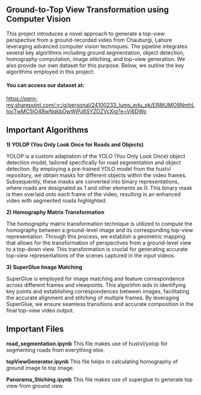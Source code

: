 ## Ground-to-Top View Transformation using Computer Vision

This project introduces a novel approach to generate a top-view perspective from a ground-recorded video from Chauburgi, Lahore leveraging advanced computer vision techniques. The pipeline integrates several key algorithms including ground segmentation, object detection, homography computation, image stitching, and top-view generation. We also provide our own dataset for this purpose. Below, we outline the key algorithms employed in this project:

#### You can access our dataset at:
https://pern-my.sharepoint.com/:v:/g/personal/24100233_lums_edu_pk/ER8tUMO8NmhLtocTwMC5IO4BwNqkbOwWjPJ6SYZOZVcXjg?e=Vi6DWo


## Important Algorithms
**1) YOLOP (You Only Look Once for Roads and Objects)**

YOLOP is a custom adaptation of the YOLO (You Only Look Once) object detection model, tailored specifically for road segmentation and object detection. By employing a pre-trained YOLO model from the hustvl repository, we obtain masks for different objects within the video frames. Subsequently, these masks are converted into binary representations, where roads are designated as 1 and other elements as 0. This binary mask is then overlaid onto each frame of the video, resulting in an enhanced video with segmented roads highlighted.

**2) Homography Matrix Transformation**

The homography matrix transformation technique is utilized to compute the homography between a ground-level image and its corresponding top-view representation. Through this process, we establish a geometric mapping that allows for the transformation of perspectives from a ground-level view to a top-down view. This transformation is crucial for generating accurate top-view representations of the scenes captured in the input videos.

**3) SuperGlue Image Matching**

SuperGlue is employed for image matching and feature correspondence across different frames and viewpoints. This algorithm aids in identifying key points and establishing correspondences between images, facilitating the accurate alignment and stitching of multiple frames. By leveraging SuperGlue, we ensure seamless transitions and accurate composition in the final top-view video output.

## Important Files
**road_segmentation.ipynb** This file makes use of hustvl/yolop for segmenting roads from everything else.

**topViewGenerator.ipynb** This file helps in calculating homography of ground image to top image.

**Panorama_Stiching.ipynb** This file makes use of superglue to generate top view from ground view.
